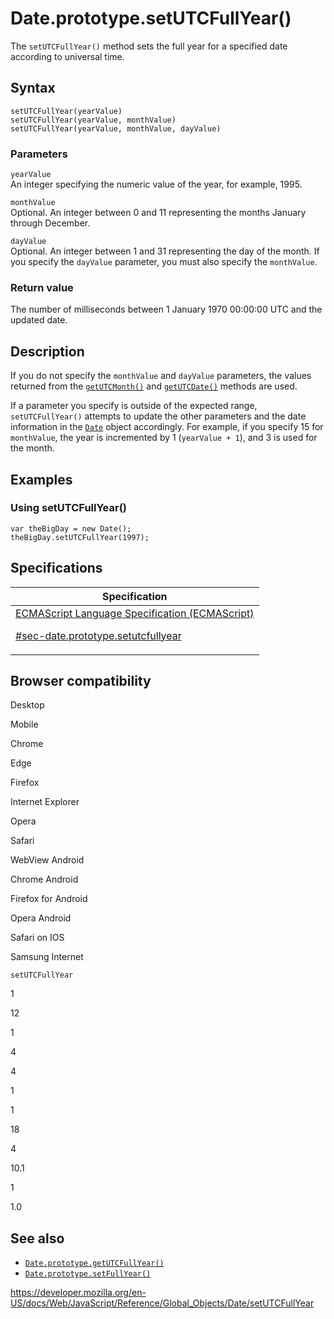 # Date.prototype.setUTCFullYear()

The `setUTCFullYear()` method sets the full year for a specified date according to universal time.

## Syntax

    setUTCFullYear(yearValue)
    setUTCFullYear(yearValue, monthValue)
    setUTCFullYear(yearValue, monthValue, dayValue)

### Parameters

`yearValue`  
An integer specifying the numeric value of the year, for example, 1995.

`monthValue`  
Optional. An integer between 0 and 11 representing the months January through December.

`dayValue`  
Optional. An integer between 1 and 31 representing the day of the month. If you specify the `dayValue` parameter, you must also specify the `monthValue`.

### Return value

The number of milliseconds between 1 January 1970 00:00:00 UTC and the updated date.

## Description

If you do not specify the `monthValue` and `dayValue` parameters, the values returned from the [`getUTCMonth()`](getutcmonth) and [`getUTCDate()`](getutcdate) methods are used.

If a parameter you specify is outside of the expected range, `setUTCFullYear()` attempts to update the other parameters and the date information in the [`Date`](../date) object accordingly. For example, if you specify 15 for `monthValue`, the year is incremented by 1 (`yearValue + 1`), and 3 is used for the month.

## Examples

### Using setUTCFullYear()

    var theBigDay = new Date();
    theBigDay.setUTCFullYear(1997);

## Specifications

<table><thead><tr class="header"><th>Specification</th></tr></thead><tbody><tr class="odd"><td><a href="https://tc39.es/ecma262/#sec-date.prototype.setutcfullyear">ECMAScript Language Specification (ECMAScript) 
<br/>

<span class="small">#sec-date.prototype.setutcfullyear</span></a></td></tr></tbody></table>

## Browser compatibility

Desktop

Mobile

Chrome

Edge

Firefox

Internet Explorer

Opera

Safari

WebView Android

Chrome Android

Firefox for Android

Opera Android

Safari on IOS

Samsung Internet

`setUTCFullYear`

1

12

1

4

4

1

1

18

4

10.1

1

1.0

## See also

-   [`Date.prototype.getUTCFullYear()`](getutcfullyear)
-   [`Date.prototype.setFullYear()`](setfullyear)

<a href="https://developer.mozilla.org/en-US/docs/Web/JavaScript/Reference/Global_Objects/Date/setUTCFullYear" class="_attribution-link">https://developer.mozilla.org/en-US/docs/Web/JavaScript/Reference/Global_Objects/Date/setUTCFullYear</a>

